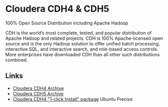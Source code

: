 # Cloudera CDH4 & CDH5

100% Open Source Distribution including Apache Hadoop

CDH is the world’s most complete, tested, and popular distribution of Apache Hadoop and related projects. CDH is 100% Apache-licensed open source and is the only Hadoop solution to offer unified batch processing, interactive SQL, and interactive search, and role-based access controls. More enterprises have downloaded CDH than all other such distributions combined.


## Links

- [Cloudera CDH4 Archive](http://archive.cloudera.com/cdh4/cdh/4/)
- [Cloudera CDH5 Archive](http://archive.cloudera.com/cdh5/cdh/5/)
- [Cloudera CDH4 "1-click Install" package](http://archive.cloudera.com/cdh4/one-click-install/precise/amd64/cdh4-repository_1.0_all.deb) Ubuntu Precise

